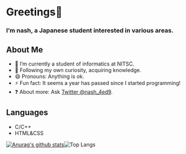 # Greetings👋
### I’m nash, a Japanese student interested in various areas.

## About Me

- 🏫 I’m currently a student of informatics at NITSC.
- 🌱 Following my own curiosity, acquiring knowledge.
- 😄 Pronouns: Anything is ok.
- ⚡ Fun fact: It seems a year has passed since I started programming!
- ❓ About more: Ask [Twitter @nash_4ed9](https://twitter.com/nash_4ed9).

## Languages

- C/C++
- HTML&CSS

[![Anurag's github stats](https://github-readme-stats.vercel.app/api?username=yutori10)](https://github.com/nashdev255)![Top Langs](https://github-readme-stats.vercel.app/api/top-langs/?username=nashdev255&layout=compact)
